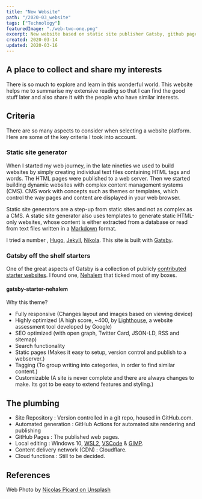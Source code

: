 ```yaml
---
title: "New Website"
path: "/2020-03_website"
tags: ["Technology"]
featuredImage: "./web-two-one.png"
excerpt: New website based on static site publisher Gatsby, github pages and Cloudflare.
created: 2020-03-14
updated: 2020-03-16
---
```


## A place to collect and share my interests

There is so much to explore and learn in this wonderful world.  This website helps me to summarise my extensive reading so that I can find the good stuff later and also share it with the people who have similar interests.

## Criteria

There are so many aspects to consider when selecting a website platform. Here are some of the key criteria I took into account.

### Static site generator

When I started my web journey, in the late nineties we used to build websites by simply creating individual text files containing HTML tags and words. The HTML pages were published to a web server.  Then we started building dynamic websites with complex content management systems (CMS). CMS work with concepts such as themes or templates, which control the way pages and content are displayed in your web browser.

Static site generators are a step-up from static sites and not as complex as a CMS. A static site generator also uses templates to generate static HTML-only websites, whose content is either extracted from a database or read from text files written in a [Markdown](https://en.wikipedia.org/wiki/Markdown) format.

I tried a number , [Hugo](https://gohugo.io/), [Jekyll](https://jekyllrb.com/), [Nikola](https://getnikola.com/).  This site is built with [Gatsby](https://www.gatsbyjs.org/).

### Gatsby off the shelf starters

One of the great aspects of Gatsby is a collection of publicly [contributed starter websites](https://www.gatsbyjs.org/starters/?v=2).  I found one, [Nehalem](https://www.gatsbyjs.org/starters/nehalist/gatsby-starter-nehalem/) that ticked most of my boxes.

#### gatsby-starter-nehalem

Why this theme?

* Fully responsive (Changes layout and images based on viewing device)
* Highly optimized (A high score, ~400, by [Lighthouse](https://developers.google.com/web/tools/lighthouse), a website assessment tool developed by Google)
* SEO optimized (with open graph, Twitter Card, JSON-LD, RSS and sitemap)
* Search functionality
* Static pages (Makes it easy to setup, version control and publish to a webserver.)
* Tagging (To group writing into categories, in order to find similar content.)
* Customizable (A site is never complete and there are always changes to make. Its got to be easy to extend features and styling.)

## The plumbing

* Site Repository : Version controlled in a git repo, housed in GitHub.com.
* Automated generation : GitHub Actions for automated site rendering and publishing
* GitHub Pages : The published web pages.
* Local editing : Windows 10, [WSL2](https://www.youtube.com/watch?v=MrZolfGm8Zk), [VSCode](https://code.visualstudio.com/) & [GIMP](https://www.gimp.org/).
* Content delivery network (CDN) : Cloudflare.
* Cloud functions : Still to be decided.

## References

Web Photo by [Nicolas Picard on Unsplash](https://unsplash.com/@artnok?utm_medium=referral&utm_campaign=photographer-credit&utm_content=creditBadge)


